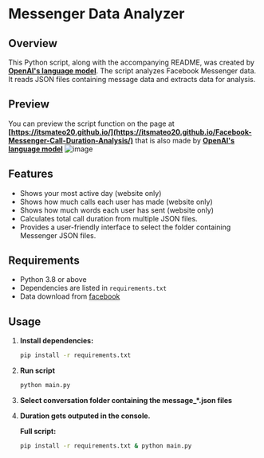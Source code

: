 # Messenger Data Analyzer

## Overview

This Python script, along with the accompanying README, was created by **[OpenAI's language model](chat.openai.com)**. The script analyzes Facebook Messenger data. It reads JSON files containing message data and extracts data for analysis.

## Preview

You can preview the script function on the page at **[https://itsmateo20.github.io/](https://itsmateo20.github.io/Facebook-Messenger-Call-Duration-Analysis/)** that is also made by **[OpenAI's language model](chat.openai.com)**
![image](https://github.com/ItsMateo20/Facebook-Messenger-Call-Duration-Analysis/assets/84156177/9ad6d7b7-8f66-4a72-9f4d-3acd9096799f)

## Features

- Shows your most active day (website only)
- Shows how much calls each user has made (website only)
- Shows how much words each user has sent (website only)
- Calculates total call duration from multiple JSON files.
- Provides a user-friendly interface to select the folder containing Messenger JSON files.

## Requirements

- Python 3.8 or above
- Dependencies are listed in `requirements.txt`
- Data download from [facebook](https://accountscenter.facebook.com/info_and_permissions/dyi/)

## Usage

1. **Install dependencies:**
   ```bash
   pip install -r requirements.txt
2. **Run script**
   ```bash
   python main.py
   ```
3. **Select conversation folder containing the message_*.json files**
4. **Duration gets outputed in the console.**

   **Full script:**
   ```bash
   pip install -r requirements.txt & python main.py
   ```
